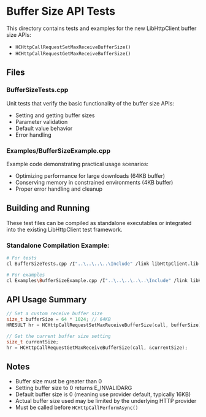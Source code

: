 # Buffer Size API Tests

This directory contains tests and examples for the new LibHttpClient buffer size APIs:

- `HCHttpCallRequestSetMaxReceiveBufferSize()` 
- `HCHttpCallRequestGetMaxReceiveBufferSize()`

## Files

### BufferSizeTests.cpp
Unit tests that verify the basic functionality of the buffer size APIs:
- Setting and getting buffer sizes
- Parameter validation  
- Default value behavior
- Error handling

### Examples/BufferSizeExample.cpp
Example code demonstrating practical usage scenarios:
- Optimizing performance for large downloads (64KB buffer)
- Conserving memory in constrained environments (4KB buffer)
- Proper error handling and cleanup

## Building and Running

These test files can be compiled as standalone executables or integrated into the existing LibHttpClient test framework.

### Standalone Compilation Example:
```bash
# For tests
cl BufferSizeTests.cpp /I"..\..\..\..\Include" /link libHttpClient.lib

# For examples  
cl Examples\BufferSizeExample.cpp /I"..\..\..\..\..\Include" /link libHttpClient.lib
```

## API Usage Summary

```cpp
// Set a custom receive buffer size
size_t bufferSize = 64 * 1024; // 64KB
HRESULT hr = HCHttpCallRequestSetMaxReceiveBufferSize(call, bufferSize);

// Get the current buffer size setting
size_t currentSize;
hr = HCHttpCallRequestGetMaxReceiveBufferSize(call, &currentSize);
```

## Notes

- Buffer size must be greater than 0
- Setting buffer size to 0 returns E_INVALIDARG  
- Default buffer size is 0 (meaning use provider default, typically 16KB)
- Actual buffer size used may be limited by the underlying HTTP provider
- Must be called before `HCHttpCallPerformAsync()`
